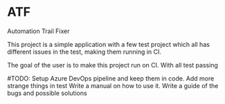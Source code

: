 # ATF
Automation Trail Fixer

This project is a simple application with a few test project which all has different issues in the test, making them running in CI.

The goal of the user is to make this project run on CI. With all test passing

#TODO:
Setup Azure DevOps pipeline and keep them in code.
Add more strange things in test
Write a manual on how to use it.
Write a guide of the bugs and possible solutions
